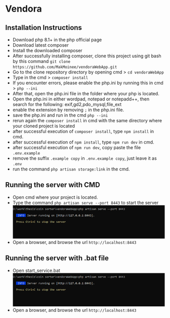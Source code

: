 # Vendora
## Installation Instructions
- Download php 8.1+ in the php official page
- Download latest composer
- Install the downloaded composer
- After successfully installing composer, clone this project using git bash by this command `git clone https://github.com/MakMoinee/vendoraWebApp.git `
- Go to the clone repository directory by opening cmd > `cd vendoraWebApp`
- Type in the cmd > `composer install`
- If you encounter errors, please enable the php.ini by running this in cmd > `php --ini`
- After that, open the php.ini file in the folder where your php is located.
- Open the php.ini in either wordpad, notepad or notepadd++, then search for the following:
exif,gd2,pdo_mysql,file_ext
- enable the extension by removing `;` in the php.ini file.
- save the php.ini and run in the cmd `php --ini`
- rerun again the `composer install` in cmd with the same directory where your cloned project is located
- after successful execution of `composer install`, type `npm install` in cmd.
- after successful execution of `npm install`, type `npm run dev` in cmd.
- after successful execution of `npm run dev`, copy paste the file ``.env.example``
- remove the suffix `.example copy` in ``.env.example copy``, just leave it as `.env`
- run the command `php artisan storage:link` in the cmd.

## Running the server with CMD
- Open cmd where your project is located.
- Type the command `php artisan serve --port 8443` to start the server
![Server Start](server.PNG)
- Open a browser, and browse the url ``http://localhost:8443``

## Running the server with .bat file
- Open start_service.bat
![Server Start](server.PNG)
- Open a browser, and browse the url ``http://localhost:8443``